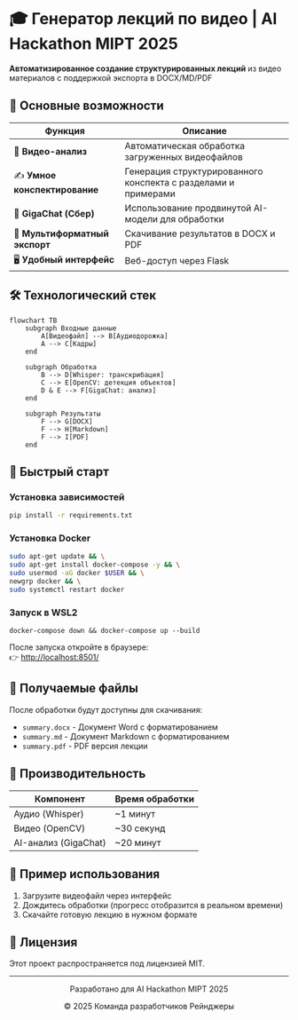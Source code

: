 
# 🎓 Генератор лекций по видео | AI Hackathon MIPT 2025

**Автоматизированное создание структурированных лекций** из видео материалов с поддержкой экспорта в DOCX/MD/PDF

## 🌟 Основные возможности

| Функция | Описание |
|---------|----------|
| 🎥 **Видео-анализ** | Автоматическая обработка загруженных видеофайлов |
| ✍️ **Умное конспектирование** | Генерация структурированного конспекта с разделами и примерами |
| 🧠 **GigaChat (Сбер)** | Использование продвинутой AI-модели для обработки |
| 📂 **Мультиформатный экспорт** | Скачивание результатов в DOCX и PDF |
| 🖥️ **Удобный интерфейс** | Веб-доступ через Flask |

## 🛠️ Технологический стек
```mermaid
flowchart TB
    subgraph Входные данные
        A[Видеофайл] --> B[Аудиодорожка]
        A --> C[Кадры]
    end
    
    subgraph Обработка
        B --> D[Whisper: транскрибация]
        C --> E[OpenCV: детекция объектов]
        D & E --> F[GigaChat: анализ]
    end
    
    subgraph Результаты
        F --> G[DOCX]
        F --> H[Markdown]
        F --> I[PDF]
    end
```
## 🚀 Быстрый старт

### Установка зависимостей
```bash
pip install -r requirements.txt
```
### Установка  Docker
```bash
sudo apt-get update && \
sudo apt-get install docker-compose -y && \
sudo usermod -aG docker $USER && \
newgrp docker && \
sudo systemctl restart docker
```
### Запуск в WSL2 
```shell
docker-compose down && docker-compose up --build
```
После запуска откройте в браузере:  
👉 [http://localhost:8501/](http://localhost:8501/)

## 📂 Получаемые файлы

После обработки будут доступны для скачивания:
- `summary.docx` - Документ Word с форматированием
- `summary.md` - Документ Markdown с форматированием
- `summary.pdf` - PDF версия лекции

## 🎯 Производительность

| Компонент          | Время обработки  |
|--------------------|------------------|
| Аудио (Whisper)    | ~1 минут         |
| Видео (OpenCV)     | ~30 секунд       |
| AI-анализ (GigaChat)| ~20 минут       |

## 📌 Пример использования

1. Загрузите видеофайл через интерфейс
2. Дождитесь обработки (прогресс отобразится в реальном времени)
3. Скачайте готовую лекцию в нужном формате

## 📜 Лицензия
Этот проект распространяется под лицензией MIT.

---

<div align="center">
  <p>Разработано для AI Hackathon MIPT 2025</p>
  <p>© 2025 Команда разработчиков Рейнджеры</p>
</div>


